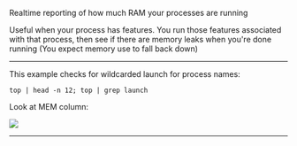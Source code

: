 Realtime reporting of how much RAM your processes are running

Useful when your process has features. You run those features associated with that process, then see if there are memory leaks when you're done running (You expect memory use to fall back down)

---


This example checks for wildcarded launch for process names:

```
top | head -n 12; top | grep launch
```

Look at MEM column:

![](https://i.imgur.com/JUkW2JT.png)

---

